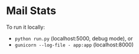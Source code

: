 # Mail Stats

To run it locally:
* `python run.py` (localhost:5000, debug mode), or
* `gunicorn --log-file - app:app` (localhost:8000)
